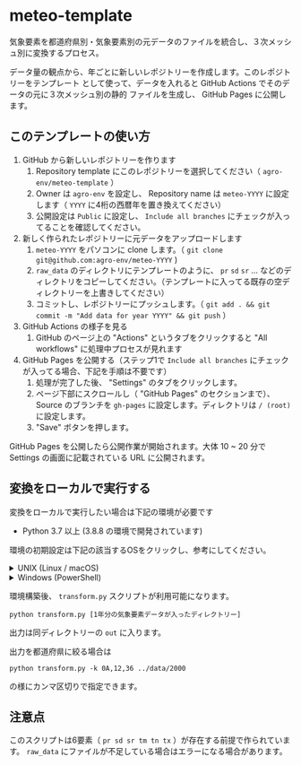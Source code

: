 # meteo-template

気象要素を都道府県別・気象要素別の元データのファイルを統合し、３次メッシュ別に変換するプロセス。

データ量の観点から、年ごとに新しいレポジトリーを作成します。このレポジトリーをテンプレート
として使って、データを入れると GitHub Actions でそのデータの元に３次メッシュ別の静的
ファイルを生成し、 GitHub Pages に公開します。

## このテンプレートの使い方

1. GitHub から新しいレポジトリーを作ります
	1. Repository template にこのレポジトリーを選択してください（ `agro-env/meteo-template` ）
	2. Owner は `agro-env` を設定し、 Repository name は `meteo-YYYY` に設定します（ `YYYY` に4桁の西暦年を置き換えてください）
	3. 公開設定は `Public` に設定し、 `Include all branches` にチェックが入ってることを確認してください。
2. 新しく作られたレポジトリーに元データをアップロードします
	1. `meteo-YYYY` をパソコンに clone します。（ `git clone git@github.com:agro-env/meteo-YYYY` )
	2. `raw_data` のディレクトリにテンプレートのように、 `pr` `sd` `sr` ... などのディレクトリをコピーしてください。（テンプレートに入ってる既存の空ディレクトリーを上書きしてください）
	3. コミットし、レポジトリーにプッシュします。（ `git add . && git commit -m "Add data for year YYYY" && git push` ）
3. GitHub Actions の様子を見る
	1. GitHub のページ上の "Actions" というタブをクリックすると "All workflows" に処理中プロセスが見れます
4. GitHub Pages を公開する（ステップ1で `Include all branches` にチェックが入ってる場合、下記を手順は不要です）
	1. 処理が完了した後、 "Settings" のタブをクリックします。
	2. ページ下部にスクロールし（ "GitHub Pages" のセクションまで）、Source のブランチを `gh-pages` に設定します。ディレクトリは `/ (root)` に設定します。
	3. "Save" ボタンを押します。

GitHub Pages を公開したら公開作業が開始されます。大体 10 ~ 20 分で Settings の画面に記載されている URL に公開されます。

## 変換をローカルで実行する

変換をローカルで実行したい場合は下記の環境が必要です

* Python 3.7 以上 (3.8.8 の環境で開発されています)

環境の初期設定は下記の該当するOSをクリックし、参考にしてください。

<details><summary>UNIX (Linux / macOS)</summary>
<p>

```shell
$ python3 -m venv .venv
$ . .venv/bin/activate
$ pip install -U pip
$ pip install -r requirements.txt
```

</p>
</details>

<details><summary>Windows (PowerShell)</summary>
<p>

```powershell
> python -m venv .venv
> . .\.venv\Scripts\Activate.ps1
> pip install -U pip
> pip install -r requirements.txt
```

`Activate.ps1` を実行するところで権限エラーになる場合は、下記のコマンドを実行しもう一度試してください。

```powershell
Set-ExecutionPolicy -Scope CurrentUser Unrestricted
```

</p>
</details>

環境構築後、 `transform.py` スクリプトが利用可能になります。

```
python transform.py [1年分の気象要素データが入ったディレクトリー]
```

出力は同ディレクトリーの `out` に入ります。

出力を都道府県に絞る場合は

```
python transform.py -k 0A,12,36 ../data/2000
```

の様にカンマ区切りで指定できます。

## 注意点

このスクリプトは6要素（ `pr sd sr tm tn tx` ）が存在する前提で作られています。 `raw_data` にファイルが不足している場合はエラーになる場合があります。
